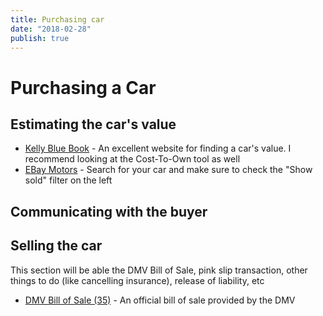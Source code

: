 ```yaml
---
title: Purchasing car
date: "2018-02-28"
publish: true
---
```



# Purchasing a Car

## Estimating the car's value

- [Kelly Blue Book]() - An excellent website for finding a car's value. I recommend looking at the Cost-To-Own tool as well
- [EBay Motors]() - Search for your car and make sure to check the "Show sold" filter on the left

## Communicating with the buyer

## Selling the car

This section will be able the DMV Bill of Sale, pink slip transaction, other things to do (like cancelling insurance), release of liability, etc

- [DMV Bill of Sale (35)]() - An official bill of sale provided by the DMV